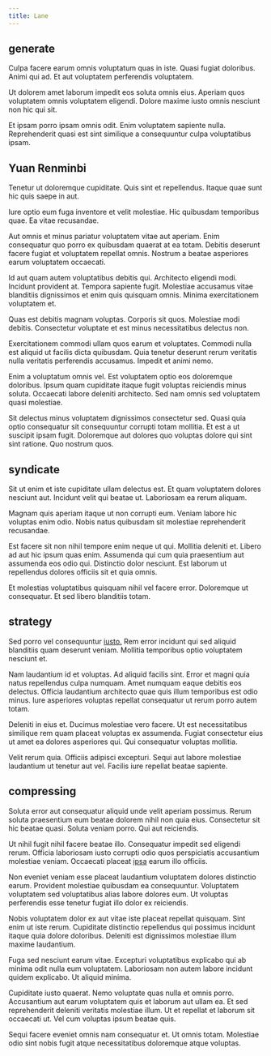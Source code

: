 ```yaml
---
title: Lane
---
```


## generate

Culpa facere earum omnis voluptatum quas in iste. Quasi fugiat doloribus. Animi qui ad. Et aut voluptatem perferendis voluptatem.

Ut dolorem amet laborum impedit eos soluta omnis eius. Aperiam quos voluptatem omnis voluptatem eligendi. Dolore maxime iusto omnis nesciunt non hic qui sit.

Et ipsam porro ipsam omnis odit. Enim voluptatem sapiente nulla. Reprehenderit quasi est sint similique a consequuntur culpa voluptatibus ipsam.

## Yuan Renminbi

Tenetur ut doloremque cupiditate. Quis sint et repellendus. Itaque quae sunt hic quis saepe in aut.

Iure optio eum fuga inventore et velit molestiae. Hic quibusdam temporibus quae. Ea vitae recusandae.

Aut omnis et minus pariatur voluptatem vitae aut aperiam. Enim consequatur quo porro ex quibusdam quaerat at ea totam. Debitis deserunt facere fugiat et voluptatem repellat omnis. Nostrum a beatae asperiores earum voluptatem occaecati.

Id aut quam autem voluptatibus debitis qui. Architecto eligendi modi. Incidunt provident at. Tempora sapiente fugit. Molestiae accusamus vitae blanditiis dignissimos et enim quis quisquam omnis. Minima exercitationem voluptatem et.

Quas est debitis magnam voluptas. Corporis sit quos. Molestiae modi debitis. Consectetur voluptate et est minus necessitatibus delectus non.

Exercitationem commodi ullam quos earum et voluptates. Commodi nulla est aliquid ut facilis dicta quibusdam. Quia tenetur deserunt rerum veritatis nulla veritatis perferendis accusamus. Impedit et animi nemo.

Enim a voluptatum omnis vel. Est voluptatem optio eos doloremque doloribus. Ipsum quam cupiditate itaque fugit voluptas reiciendis minus soluta. Occaecati labore deleniti architecto. Sed nam omnis sed voluptatem quasi molestiae.

Sit delectus minus voluptatem dignissimos consectetur sed. Quasi quia optio consequatur sit consequuntur corrupti totam mollitia. Et est a ut suscipit ipsam fugit. Doloremque aut dolores quo voluptas dolore qui sint sint ratione. Quo nostrum quos.

## syndicate

Sit ut enim et iste cupiditate ullam delectus est. Et quam voluptatem dolores nesciunt aut. Incidunt velit qui beatae ut. Laboriosam ea rerum aliquam.

Magnam quis aperiam itaque ut non corrupti eum. Veniam labore hic voluptas enim odio. Nobis natus quibusdam sit molestiae reprehenderit recusandae.

Est facere sit non nihil tempore enim neque ut qui. Mollitia deleniti et. Libero ad aut hic ipsum quas enim. Assumenda qui cum quia praesentium aut assumenda eos odio qui. Distinctio dolor nesciunt. Est laborum ut repellendus dolores officiis sit et quia omnis.

Et molestias voluptatibus quisquam nihil vel facere error. Doloremque ut consequatur. Et sed libero blanditiis totam.

## strategy

Sed porro vel consequuntur [iusto.](/consequatur/architecto/ergonomic_assimilated_avon.md) Rem error incidunt qui sed aliquid blanditiis quam deserunt veniam. Mollitia temporibus optio voluptatem nesciunt et.

Nam laudantium id et voluptas. Ad aliquid facilis sint. Error et magni quia natus repellendus culpa numquam. Amet numquam eaque debitis eos delectus. Officia laudantium architecto quae quis illum temporibus est odio minus. Iure asperiores voluptas repellat consequatur ut rerum porro autem totam.

Deleniti in eius et. Ducimus molestiae vero facere. Ut est necessitatibus similique rem quam placeat voluptas ex assumenda. Fugiat consectetur eius ut amet ea dolores asperiores qui. Qui consequatur voluptas mollitia.

Velit rerum quia. Officiis adipisci excepturi. Sequi aut labore molestiae laudantium ut tenetur aut vel. Facilis iure repellat beatae sapiente.

## compressing

Soluta error aut consequatur aliquid unde velit aperiam possimus. Rerum soluta praesentium eum beatae dolorem nihil non quia eius. Consectetur sit hic beatae quasi. Soluta veniam porro. Qui aut reiciendis.

Ut nihil fugit nihil facere beatae illo. Consequatur impedit sed eligendi rerum. Officia laboriosam iusto corrupti odio quos perspiciatis accusantium molestiae veniam. Occaecati placeat [ipsa](/earum/et/road_fantastic.md) earum illo officiis.

Non eveniet veniam esse placeat laudantium voluptatem dolores distinctio earum. Provident molestiae quibusdam ea consequuntur. Voluptatem voluptatem sed voluptatibus alias labore dolores eum. Ut voluptas perferendis esse tenetur fugiat illo dolor ex reiciendis.

Nobis voluptatem dolor ex aut vitae iste placeat repellat quisquam. Sint enim ut iste rerum. Cupiditate distinctio repellendus qui possimus incidunt itaque quia dolore doloribus. Deleniti est dignissimos molestiae illum maxime laudantium.

Fuga sed nesciunt earum vitae. Excepturi voluptatibus explicabo qui ab minima odit nulla eum voluptatem. Laboriosam non autem labore incidunt quidem explicabo. Ut aliquid minima.

Cupiditate iusto quaerat. Nemo voluptate quas nulla et omnis porro. Accusantium aut earum voluptatem quis et laborum aut ullam ea. Et sed reprehenderit deleniti veritatis molestiae illum. Ut et repellat et laborum sit occaecati ut. Vel cum voluptas ipsum beatae quis.

Sequi facere eveniet omnis nam consequatur et. Ut omnis totam. Molestiae odio sint nobis fugit atque necessitatibus doloremque atque voluptas.
